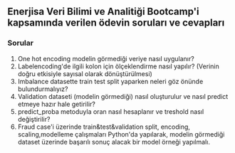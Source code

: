 ## Enerjisa Veri Bilimi ve Analitiği Bootcamp'i kapsamında verilen ödevin soruları ve cevapları

### Sorular
1. One hot encoding modelin görmediği veriye nasıl uygulanır?
2. Labelencoding'de ilgili kolon için ölçeklendirme nasıl yapılır? (Verinin doğru etkisiyle sayısal olarak dönüştürülmesi)
3. Imbalance datasette train test split yaparken neleri göz önünde bulundurmalıyız?
4. Validation dataseti (modelin görmediği) nasıl oluşturulur ve nasıl predict etmeye hazır hale getirilir?
5. predict_proba metoduyla oran nasıl hesaplanır ve treshold nasıl değiştirilir?
6. Fraud case'i üzerinde train&test&validation split, encoding, scaling,modelleme çalışmaları Python'da yapılarak, modelin görmediği dataset üzerinde başarılı sonuç alacak bir model örneği yapılmalı.
